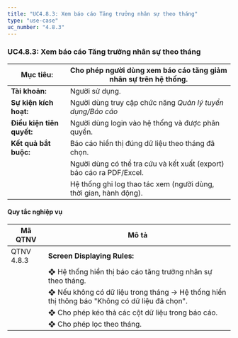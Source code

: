 ```yaml
---
title: "UC4.8.3: Xem báo cáo Tăng trưởng nhân sự theo tháng"
type: "use-case"
uc_number: "4.8.3"
---
```


### UC4.8.3: Xem báo cáo Tăng trưởng nhân sự theo tháng

| **Mục tiêu:** | Cho phép người dùng xem báo cáo tăng giảm nhân sự trên hệ thống. |
| --- | --- |
| **Tài khoản:** | Người sử dụng. |
| **Sự kiện kích hoạt:** | Người dùng truy cập chức năng *Quản lý tuyển dụng/Báo cáo* |
| **Điều kiện tiên quyết:** | Người dùng login vào hệ thống và được phân quyền. |
| **Kết quả bắt buộc:** | Báo cáo hiển thị đúng dữ liệu theo tháng đã chọn. |
|  | Người dùng có thể tra cứu và kết xuất (export) báo cáo ra PDF/Excel. |
|  | Hệ thống ghi log thao tác xem (người dùng, thời gian, hành động). |

#### Quy tắc nghiệp vụ

| **Mã QTNV** | **Mô tả** |
| --- | --- |
| QTNV 4.8.3 | **Screen Displaying Rules:** |
|  | ❖ Hệ thống hiển thị báo cáo tăng trưởng nhân sự theo tháng. |
|  | ❖ Nếu không có dữ liệu trong tháng → Hệ thống hiển thị thông báo "Không có dữ liệu đã chọn". |
|  | ❖ Cho phép kéo thả các cột dữ liệu trong báo cáo. |
|  | ❖ Cho phép lọc theo tháng. |
